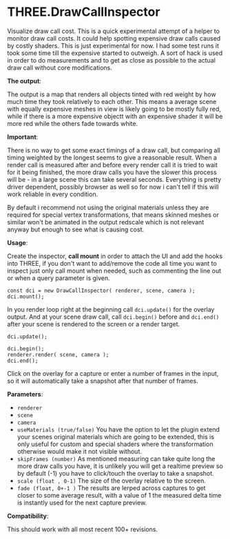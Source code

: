 # THREE.DrawCallInspector
Visualize draw call cost.
This is a quick experimental attempt of a helper to monitor draw call costs. It could help spotting expensive draw calls caused by costly shaders. This is just experimental for now. I had some test runs it took some time till the expensive started to outweigh. A sort of hack is used in order to do measurements and to get as close as possible to the actual draw call without core modifications.

**The output**:

The output is a map that renders all objects tinted with red weight by how much time they took relatively to each other. This means a average scene with equally expensive meshes in view is likely going to be mostly fully red, while if there is a more expensive objectt with an expensive shader it will be more red while the others fade towards white.

**Important**:

There is no way to get some exact timings of a draw call, but comparing all timing weighted by the longest seems to give a reasonable result. When a render call is measured after and before every render call it is tried to wait for it being finished, the more draw calls you have the slower this process will be - in a large scene this can take several seconds. Everything is pretty driver dependent, possibly browser as well so for now i can't tell if this will work reliable in every condition.

By default i recommend not using the original materials unless they are required for special vertex transformations, that means skinned meshes or similar won't be animated in the output redscale which is not relevant anyway but enough to see what is causing cost.

**Usage**:

Create the inspector, **call mount** in order to attach the UI and add the hooks into THREE, if you don't want to add/remove the code all time you want to inspect just only call mount when needed, such as commenting the line out or when a query parameter is given.

    const dci = new DrawCallInspector( renderer, scene, camera );
    dci.mount();

In you render loop right at the beginning call `dci.update()` for the overlay output. And at your scene draw call, call `dci.begin()` before and `dci.end()` after your scene is rendered to the screen or a render target.

    dci.update();

    dci.begin();
    renderer.render( scene, camera );
    dci.end();


Click on the overlay for a capture or enter a number of frames in the input, so it will automatically take a snapshot after that number of frames. 


**Parameters**:

* `renderer`
* `scene`
* `camera`
* `useMaterials (true/false)`
You have the option to let the plugin extend your scenes original materials which are going to be extended, this is only useful for custom and special shaders where the transformation otherwise would make it not visible without. 
* `skipFrames (number)`
As mentioned measuring can take quite long the more draw calls you have, it is unlikely you will get a realtime preview so by default (-1) you have to click/touch the overlay to take a snapshot.
* `scale (float , 0-1)`
The size of the overlay relative to the screen.
* `fade (float, 0+-1 )`
The results are lerped across captures to get closer to some average result, with a value of 1 the measured delta time is instantly used for the next capture preview.


**Compatibility**:

This should work with all most recent 100+ revisions.
